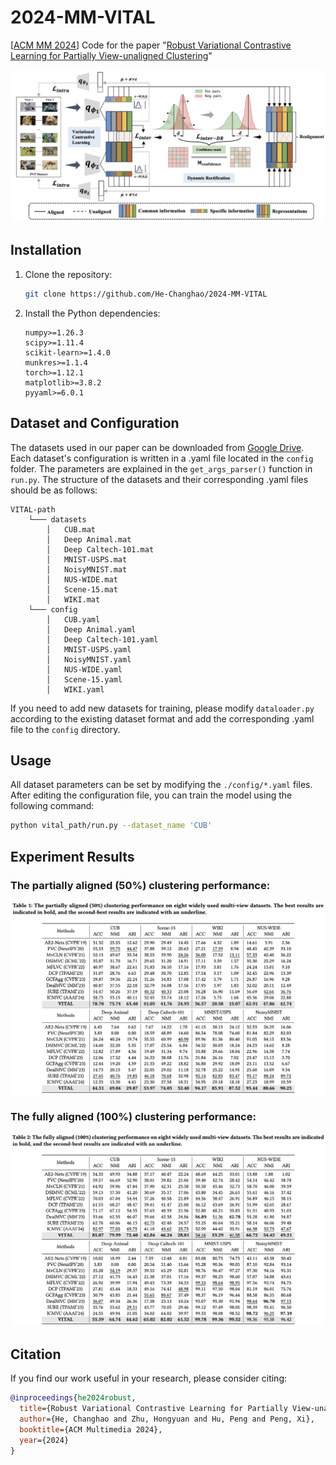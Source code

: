 # 2024-MM-VITAL

[[ACM MM 2024](https://2024.acmmm.org/)] Code for the paper "[Robust Variational Contrastive Learning for Partially View-unaligned Clustering](https://openreview.net/pdf?id=eZpm234cw2)"

![](figs/pipeline.png)

## Installation

1. Clone the repository:
    ```bash
    git clone https://github.com/He-Changhao/2024-MM-VITAL
    ```

2. Install the Python dependencies:
    ```plaintext
    numpy>=1.26.3
    scipy>=1.11.4
    scikit-learn>=1.4.0
    munkres>=1.1.4
    torch>=1.12.1
    matplotlib>=3.8.2
    pyyaml>=6.0.1
    ```

## Dataset and Configuration

The datasets used in our paper can be downloaded from [Google Drive](https://drive.google.com/drive/folders/1k3AkKiWD51ORoV11YZnmjbIZOnKp00n8?usp=sharing). Each dataset's configuration is written in a .yaml file located in the `config` folder. The parameters are explained in the `get_args_parser()` function in `run.py`. The structure of the datasets and their corresponding .yaml files should be as follows:

```
VITAL-path
    └─── datasets
        │   CUB.mat
        │   Deep Animal.mat
        │   Deep Caltech-101.mat
        │   MNIST-USPS.mat
        │   NoisyMNIST.mat
        │   NUS-WIDE.mat
        │   Scene-15.mat
        │   WIKI.mat
    └─── config
        │   CUB.yaml
        │   Deep Animal.yaml
        │   Deep Caltech-101.yaml
        │   MNIST-USPS.yaml
        │   NoisyMNIST.yaml
        │   NUS-WIDE.yaml
        │   Scene-15.yaml
        │   WIKI.yaml
```

If you need to add new datasets for training, please modify `dataloader.py` according to the existing dataset format and add the corresponding .yaml file to the `config` directory.

## Usage

All dataset parameters can be set by modifying the `./config/*.yaml` files. After editing the configuration file, you can train the model using the following command:

```bash
python vital_path/run.py --dataset_name 'CUB'
```

## Experiment Results

### The partially aligned (50%) clustering performance:

![](figs/partially.png)

### The fully aligned (100%) clustering performance:

![](figs/fully.png)

## Citation

If you find our work useful in your research, please consider citing:

```bibtex
@inproceedings{he2024robust,
  title={Robust Variational Contrastive Learning for Partially View-unaligned Clustering},
  author={He, Changhao and Zhu, Hongyuan and Hu, Peng and Peng, Xi},
  booktitle={ACM Multimedia 2024},
  year={2024}
}
```

